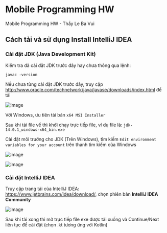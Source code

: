 # Mobile Programming HW
Mobile Programming HW - Thầy Le Ba Vui

## Cách tải và sử dụng Install IntelliJ IDEA
### Cài đặt JDK (Java Development Kit)
Kiểm tra đã cài đặt JDK trước đây hay chưa thông qua lệnh:
```
javac -version
```

Nếu chưa từng cài đặt JDK trước đây, truy cập http://www.oracle.com/technetwork/java/javase/downloads/index.html để tải

![image](https://github.com/user-attachments/assets/3bda8d36-bd02-4af9-877a-868b23f64f6e)

Với Windows, ưu tiên tải bản `x64 MSI Installer`

Sau khi tải file về thì khởi chạy trực tiếp file, ví dụ file là: `jdk-14.0.1_windows-x64_bin.exe` 


Cài đặt môi trường cho JDK (Trên Windows), tìm kiếm `Edit environment variables for your account` trên thanh tìm kiếm của Windows 

![image](https://github.com/user-attachments/assets/1fa54aac-ac50-4593-8b74-ccad8105b1ad)

![image](https://github.com/user-attachments/assets/c2bea89e-31c9-4f97-b940-73b9fda3145e)

### Cài đặt IntelliJ IDEA
Truy cập trang tải của IntelliJ IDEA: https://www.jetbrains.com/idea/download/, chọn phiên bản **IntelliJ IDEA Community**

![image](https://github.com/user-attachments/assets/9d78e5ca-bb3b-4fd1-9b7b-12f46adad1d9)

Sau khi tải xong thì mở trực tiếp file exe được tải xuống và Continue/Next liên tục để cài đặt (chọn .kt tương ứng với Kotlin)

